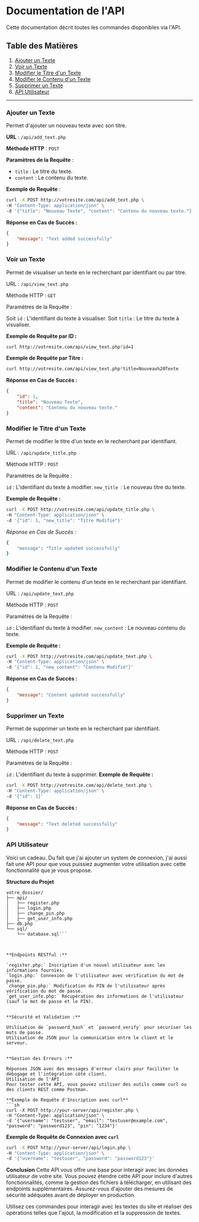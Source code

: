 # Documentation de l'API

Cette documentation décrit toutes les commandes disponibles via l'API.

## Table des Matières

1. [Ajouter un Texte](#ajouter-un-texte)
2. [Voir un Texte](#voir-un-texte)
3. [Modifier le Titre d'un Texte](#modifier-le-titre-dun-texte)
4. [Modifier le Contenu d'un Texte](#modifier-le-contenu-dun-texte)
5. [Supprimer un Texte](#supprimer-un-texte)
6. [API Utilisateur](#api-utilisateur)

---

### Ajouter un Texte

Permet d'ajouter un nouveau texte avec son titre.

**URL** : `/api/add_text.php`

**Méthode HTTP** : `POST`

**Paramètres de la Requête** :
- `title` : Le titre du texte.
- `content` : Le contenu du texte.

**Exemple de Requête** :

```bash
curl -X POST http://votresite.com/api/add_text.php \
-H "Content-Type: application/json" \
-d '{"title": "Nouveau Texte", "content": "Contenu du nouveau texte."}'
```

**Réponse en Cas de Succès :**

```json
{
    "message": "Text added successfully"
}
```

### **Voir un Texte**
Permet de visualiser un texte en le recherchant par identifiant ou par titre.

URL : `/api/view_text.php`

Méthode HTTP : `GET`

Paramètres de la Requête :

Soit `id` : L'identifiant du texte à visualiser.
Soit `title` : Le titre du texte à visualiser.

**Exemple de Requête par ID :**
```bash
curl http://votresite.com/api/view_text.php?id=1
```

**Exemple de Requête par Titre :**
```bash
curl http://votresite.com/api/view_text.php?title=Nouveau%20Texte
```

**Réponse en Cas de Succès :**
```json
{
    "id": 1,
    "title": "Nouveau Texte",
    "content": "Contenu du nouveau texte."
}
```

### **Modifier le Titre d'un Texte**
Permet de modifier le titre d'un texte en le recherchant par identifiant.

URL : `/api/update_title.php`

Méthode HTTP : `POST`

Paramètres de la Requête :

`id` : L'identifiant du texte à modifier.
`new_title `: Le nouveau titre du texte.

**Exemple de Requête :**
```bash
curl -X POST http://votresite.com/api/update_title.php \
-H "Content-Type: application/json" \
-d '{"id": 1, "new_title": "Titre Modifié"}'
```

*Réponse en Cas de Succès :*
```bash
{
    "message": "Title updated successfully"
}
```

### **Modifier le Contenu d'un Texte**
Permet de modifier le contenu d'un texte en le recherchant par identifiant.

URL : `/api/update_text.php`

Méthode HTTP : `POST`

Paramètres de la Requête :

`id` : L'identifiant du texte à modifier.
`new_content` : Le nouveau contenu du texte.

**Exemple de Requête :**
```bash
curl -X POST http://votresite.com/api/update_text.php \
-H "Content-Type: application/json" \
-d '{"id": 1, "new_content": "Contenu Modifié"}'
```

**Réponse en Cas de Succès :**
```json
{
    "message": "Content updated successfully"
}
```


### **Supprimer un Texte**
Permet de supprimer un texte en le recherchant par identifiant.

URL : `/api/delete_text.php`

Méthode HTTP : `POST`

Paramètres de la Requête :

`id` : L'identifiant du texte à supprimer.
**Exemple de Requête :**
```bash
curl -X POST http://votresite.com/api/delete_text.php \
-H "Content-Type: application/json" \
-d '{"id": 1}'
```

**Réponse en Cas de Succès :**
```json
{
    "message": "Text deleted successfully"
}
```


### **API Utilisateur**
Voici un cadeau. Du fait que j'ai ajouter un system de connexion, j'ai aussi fait une API pour que vous puissiez augmenter votre utilisation avec cette fonctionnalité que je vous propose.


**Structure du Projet**
```arduino
votre_dossier/
├── api/
│   ├── register.php
│   ├── login.php
│   ├── change_pin.php
│   ├── get_user_info.php
├── db.php
└── sql/
    └── database.sql```



**Endpoints RESTful :**

`register.php:` Inscription d'un nouvel utilisateur avec les informations fournies.
`login.php:` Connexion de l'utilisateur avec vérification du mot de passe.
`change_pin.php:` Modification du PIN de l'utilisateur après vérification du mot de passe.
`get_user_info.php:` Récupération des informations de l'utilisateur (sauf le mot de passe et le PIN).


**Sécurité et Validation :**

Utilisation de `password_hash` et `password_verify` pour sécuriser les mots de passe.
Utilisation de JSON pour la communication entre le client et le serveur.


**Gestion des Erreurs :**

Réponses JSON avec des messages d'erreur clairs pour faciliter le débogage et l'intégration côté client.
Utilisation de l'API
Pour tester cette API, vous pouvez utiliser des outils comme curl ou des clients REST comme Postman.

**Exemple de Requête d'Inscription avec curl**
```sh
curl -X POST http://your-server/api/register.php \
-H "Content-Type: application/json" \
-d '{"username": "testuser", "email": "testuser@example.com", "password": "password123", "pin": "1234"}'
```


**Exemple de Requête de Connexion avec `curl`**
```sh
curl -X POST http://your-server/api/login.php \
-H "Content-Type: application/json" \
-d '{"username": "testuser", "password": "password123"}'
```


**Conclusion**
Cette API vous offre une base pour interagir avec les données utilisateur de votre site. Vous pouvez étendre cette API pour inclure d'autres fonctionnalités, comme la gestion des fichiers à télécharger, en utilisant des endpoints supplémentaires. Assurez-vous d'ajouter des mesures de sécurité adéquates avant de déployer en production.


Utilisez ces commandes pour interagir avec les textes du site et réaliser des opérations telles que l'ajout, la modification et la suppression de textes.
